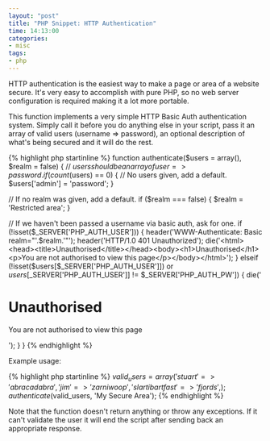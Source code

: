 ```yaml
---
layout: "post"
title: "PHP Snippet: HTTP Authentication"
time: 14:13:00
categories:
- misc
tags:
- php
---
```


HTTP authentication is the easiest way to make a page or area of a website secure. It's very easy to accomplish with pure PHP, so no web server configuration is required making it a lot more portable.

This function implements a very simple HTTP Basic Auth authentication system. Simply call it before you do anything else in your script, pass it an array of valid users (username => password), an optional description of what's being secured and it will do the rest.

{% highlight php startinline %}
function authenticate($users = array(), $realm = false)
{
  // $users should be an array of user => password.
  if (count($users) == 0) {
    // No users given, add a default.
    $users['admin'] = 'password';
  }

  // If no realm was given, add a default.
  if ($realm === false) {
    $realm = 'Restricted area';
  }

  // If we haven't been passed a username via basic auth, ask for one.
  if (!isset($_SERVER['PHP_AUTH_USER'])) {
    header('WWW-Authenticate: Basic realm="'.$realm.'"');
    header('HTTP/1.0 401 Unauthorized');
    die('<html><head><title>Unauthorised</title></head><body><h1>Unauthorised</h1><p>You are not authorised to view this page</p></body></html>');
  } elseif (!isset($users[$_SERVER['PHP_AUTH_USER']]) or $users[$_SERVER['PHP_AUTH_USER']] != $_SERVER['PHP_AUTH_PW']) {
    die('<html><head><title>Unauthorised</title></head><body><h1>Unauthorised</h1><p>You are not authorised to view this page</p></body></html>');
  }
}
{% endhighlight %}

Example usage:

{% highlight php startinline %}
$valid_users = array(
    'stuart' => 'abracadabra',
    'jim' => 'zarniwoop',
    'slartibartfast' => 'fjords',
  );
authenticate($valid_users, 'My Secure Area');
{% endhighlight %}

Note that the function doesn't return anything or throw any exceptions. If it can't validate the user it will end the script after sending back an appropriate response.
